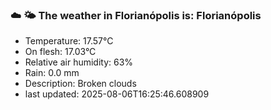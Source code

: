 ### ☁️ 🌤️  The weather in Florianópolis is: Florianópolis

- Temperature: 17.57°C
- On flesh: 17.03°C
- Relative air humidity: 63%
- Rain: 0.0 mm
- Description: Broken clouds
- last updated: 2025-08-06T16:25:46.608909
